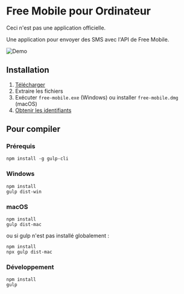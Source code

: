 # Free Mobile pour Ordinateur

Ceci n'est pas une application officielle.

Une  application pour envoyer des SMS avec l'API de Free Mobile.

![Demo](demo.png)

## Installation

1. [Télécharger](https://github.com/cedced19/free-mobile-desktop/releases/latest)
2. Extraire les fichiers
3. Exécuter `free-mobile.exe` (Windows) ou installer `free-mobile.dmg` (macOS)
4. [Obtenir les identifiants](https://aerogus.net/posts/api-sms-free-mobile/)

## Pour compiler

### Prérequis
```
npm install -g gulp-cli
```

### Windows
```
npm install
gulp dist-win
```

### macOS
```
npm install
gulp dist-mac
```
ou si gulp n'est pas installé globalement :
```
npm install
npx gulp dist-mac
```

### Développement
```
npm install
gulp
```
